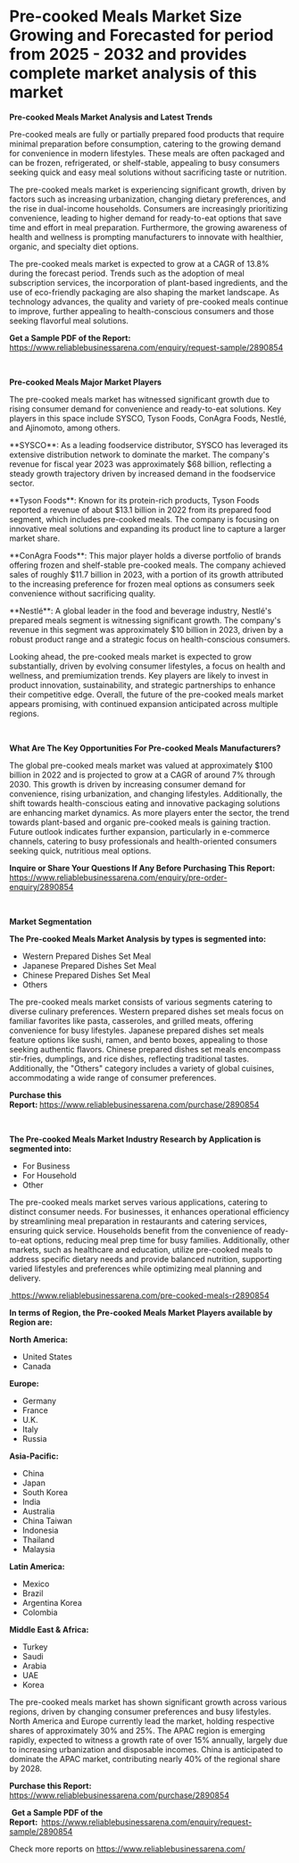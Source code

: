 <p><h1>Pre-cooked Meals Market Size Growing and Forecasted for period from 2025 - 2032 and provides complete market analysis of this market</h1></p><p><strong>Pre-cooked Meals Market Analysis and Latest Trends</strong></p>
<p><p>Pre-cooked meals are fully or partially prepared food products that require minimal preparation before consumption, catering to the growing demand for convenience in modern lifestyles. These meals are often packaged and can be frozen, refrigerated, or shelf-stable, appealing to busy consumers seeking quick and easy meal solutions without sacrificing taste or nutrition.</p><p>The pre-cooked meals market is experiencing significant growth, driven by factors such as increasing urbanization, changing dietary preferences, and the rise in dual-income households. Consumers are increasingly prioritizing convenience, leading to higher demand for ready-to-eat options that save time and effort in meal preparation. Furthermore, the growing awareness of health and wellness is prompting manufacturers to innovate with healthier, organic, and specialty diet options.</p><p>The pre-cooked meals market is expected to grow at a CAGR of 13.8% during the forecast period. Trends such as the adoption of meal subscription services, the incorporation of plant-based ingredients, and the use of eco-friendly packaging are also shaping the market landscape. As technology advances, the quality and variety of pre-cooked meals continue to improve, further appealing to health-conscious consumers and those seeking flavorful meal solutions.</p></p>
<p><strong>Get a Sample PDF of the Report:&nbsp;</strong> <a href="https://www.reliablebusinessarena.com/enquiry/request-sample/2890854?utm_campaign=2248&utm_medium=2&utm_source=Github&utm_content=ia&utm_term=14032025&utm_id=pre-cooked-meals">https://www.reliablebusinessarena.com/enquiry/request-sample/2890854</a></p>
<p>&nbsp;</p>
<p><strong>Pre-cooked Meals Major Market Players</strong></p>
<p><p>The pre-cooked meals market has witnessed significant growth due to rising consumer demand for convenience and ready-to-eat solutions. Key players in this space include SYSCO, Tyson Foods, ConAgra Foods, Nestlé, and Ajinomoto, among others.</p><p>**SYSCO**: As a leading foodservice distributor, SYSCO has leveraged its extensive distribution network to dominate the market. The company's revenue for fiscal year 2023 was approximately $68 billion, reflecting a steady growth trajectory driven by increased demand in the foodservice sector.</p><p>**Tyson Foods**: Known for its protein-rich products, Tyson Foods reported a revenue of about $13.1 billion in 2022 from its prepared food segment, which includes pre-cooked meals. The company is focusing on innovative meal solutions and expanding its product line to capture a larger market share.</p><p>**ConAgra Foods**: This major player holds a diverse portfolio of brands offering frozen and shelf-stable pre-cooked meals. The company achieved sales of roughly $11.7 billion in 2023, with a portion of its growth attributed to the increasing preference for frozen meal options as consumers seek convenience without sacrificing quality.</p><p>**Nestlé**: A global leader in the food and beverage industry, Nestlé's prepared meals segment is witnessing significant growth. The company's revenue in this segment was approximately $10 billion in 2023, driven by a robust product range and a strategic focus on health-conscious consumers.</p><p>Looking ahead, the pre-cooked meals market is expected to grow substantially, driven by evolving consumer lifestyles, a focus on health and wellness, and premiumization trends. Key players are likely to invest in product innovation, sustainability, and strategic partnerships to enhance their competitive edge. Overall, the future of the pre-cooked meals market appears promising, with continued expansion anticipated across multiple regions.</p></p>
<p>&nbsp;</p>
<p><strong>What Are The Key Opportunities For Pre-cooked Meals Manufacturers?</strong></p>
<p><p>The global pre-cooked meals market was valued at approximately $100 billion in 2022 and is projected to grow at a CAGR of around 7% through 2030. This growth is driven by increasing consumer demand for convenience, rising urbanization, and changing lifestyles. Additionally, the shift towards health-conscious eating and innovative packaging solutions are enhancing market dynamics. As more players enter the sector, the trend towards plant-based and organic pre-cooked meals is gaining traction. Future outlook indicates further expansion, particularly in e-commerce channels, catering to busy professionals and health-oriented consumers seeking quick, nutritious meal options.</p></p>
<p><strong>Inquire or Share Your Questions If Any Before Purchasing This Report:</strong> <a href="https://www.reliablebusinessarena.com/enquiry/pre-order-enquiry/2890854?utm_campaign=2248&utm_medium=2&utm_source=Github&utm_content=ia&utm_term=14032025&utm_id=pre-cooked-meals">https://www.reliablebusinessarena.com/enquiry/pre-order-enquiry/2890854</a></p>
<p>&nbsp;</p>
<p><strong>Market Segmentation</strong></p>
<p><strong>The Pre-cooked Meals Market Analysis by types is segmented into:</strong></p>
<p><ul><li>Western Prepared Dishes Set Meal</li><li>Japanese Prepared Dishes Set Meal</li><li>Chinese Prepared Dishes Set Meal</li><li>Others</li></ul></p>
<p><p>The pre-cooked meals market consists of various segments catering to diverse culinary preferences. Western prepared dishes set meals focus on familiar favorites like pasta, casseroles, and grilled meats, offering convenience for busy lifestyles. Japanese prepared dishes set meals feature options like sushi, ramen, and bento boxes, appealing to those seeking authentic flavors. Chinese prepared dishes set meals encompass stir-fries, dumplings, and rice dishes, reflecting traditional tastes. Additionally, the "Others" category includes a variety of global cuisines, accommodating a wide range of consumer preferences.</p></p>
<p><strong>Purchase this Report:&nbsp;</strong><a href="https://www.reliablebusinessarena.com/purchase/2890854?utm_campaign=2248&utm_medium=2&utm_source=Github&utm_content=ia&utm_term=14032025&utm_id=pre-cooked-meals">https://www.reliablebusinessarena.com/purchase/2890854</a></p>
<p>&nbsp;</p>
<p><strong>The Pre-cooked Meals Market Industry Research by Application is segmented into:</strong></p>
<p><ul><li>For Business</li><li>For Household</li><li>Other</li></ul></p>
<p><p>The pre-cooked meals market serves various applications, catering to distinct consumer needs. For businesses, it enhances operational efficiency by streamlining meal preparation in restaurants and catering services, ensuring quick service. Households benefit from the convenience of ready-to-eat options, reducing meal prep time for busy families. Additionally, other markets, such as healthcare and education, utilize pre-cooked meals to address specific dietary needs and provide balanced nutrition, supporting varied lifestyles and preferences while optimizing meal planning and delivery.</p></p>
<p><a href="https://www.reliablebusinessarena.com/pre-cooked-meals-r2890854?utm_campaign=2248&utm_medium=2&utm_source=Github&utm_content=ia&utm_term=14032025&utm_id=pre-cooked-meals">&nbsp;https://www.reliablebusinessarena.com/pre-cooked-meals-r2890854</a></p>
<p><strong>In terms of Region, the Pre-cooked Meals Market Players available by Region are:</strong></p>
<p>
    <p> <strong> North America: </strong>
        <ul>
            <li>United States</li>
            <li>Canada</li>
        </ul>
        </p> 
    <p> <strong> Europe: </strong>
        <ul>
            <li>Germany</li>
            <li>France</li>
            <li>U.K.</li>
            <li>Italy</li>
            <li>Russia</li>
        </ul>
        </p> 
    <p> <strong> Asia-Pacific: </strong>
        <ul>
            <li>China</li>
            <li>Japan</li>
            <li>South Korea</li>
            <li>India</li>
            <li>Australia</li>
            <li>China Taiwan</li>
            <li>Indonesia</li>
            <li>Thailand</li>
            <li>Malaysia</li>
        </ul>
        </p> 
    <p> <strong> Latin America: </strong>
        <ul>
            <li>Mexico</li>
            <li>Brazil</li>
            <li>Argentina Korea</li>
            <li>Colombia</li>
        </ul>
        </p> 
    <p> <strong> Middle East & Africa: </strong>
        <ul>
            <li>Turkey</li>
            <li>Saudi</li>
            <li>Arabia</li>
            <li>UAE</li>
            <li>Korea</li>
        </ul>
    </p>
    </p>
<p><p>The pre-cooked meals market has shown significant growth across various regions, driven by changing consumer preferences and busy lifestyles. North America and Europe currently lead the market, holding respective shares of approximately 30% and 25%. The APAC region is emerging rapidly, expected to witness a growth rate of over 15% annually, largely due to increasing urbanization and disposable incomes. China is anticipated to dominate the APAC market, contributing nearly 40% of the regional share by 2028.</p></p>
<p><strong>Purchase this Report: </strong><a href="https://www.reliablebusinessarena.com/purchase/2890854?utm_campaign=2248&utm_medium=2&utm_source=Github&utm_content=ia&utm_term=14032025&utm_id=pre-cooked-meals">https://www.reliablebusinessarena.com/purchase/2890854</a></p>
<p>&nbsp;<strong>Get a Sample PDF of the Report:&nbsp;&nbsp;</strong><a href="https://www.reliablebusinessarena.com/enquiry/request-sample/2890854?utm_campaign=2248&utm_medium=2&utm_source=Github&utm_content=ia&utm_term=14032025&utm_id=pre-cooked-meals">https://www.reliablebusinessarena.com/enquiry/request-sample/2890854</a></p>
<p><strong></strong></p>
<p>Check more reports on <a href="https://www.reliablebusinessarena.com/?utm_campaign=2248&utm_medium=2&utm_source=Github&utm_content=ia&utm_term=14032025&utm_id=pre-cooked-meals">https://www.reliablebusinessarena.com/</a></p>